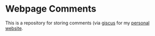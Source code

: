 # Webpage Comments
This is a repository for storing comments (via [giscus](https://giscus.app/) for my [personal website](https://weitsehsu.com).
